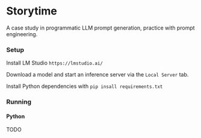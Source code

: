 # Storytime

A case study in programmatic LLM prompt generation, practice with prompt engineering.

### Setup

Install LM Studio `https://lmstudio.ai/`

Download a model and start an inference server via the `Local Server` tab.

Install Python dependencies with `pip insall requirements.txt`

### Running

#### Python 

TODO


